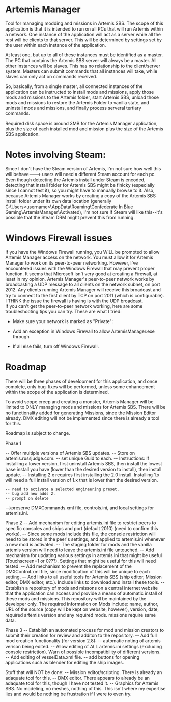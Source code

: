 # Artemis Manager
Tool for managing modding and missions in Artemis SBS.  The scope of this application is that it is intended to run on all PCs that will run Artemis within a network.  One instance of the
application will act as a server while all the rest will be clients to that server.  This will be determined by settings set by the user within each instance of the application.

At least one, but up to all of these instances must be identified as a master.  The PC that contains the Artemis SBS server will always be a master.  All other instances will be slaves.  This has
no relationship to the client/server system.  Masters can submit commands that all instances will take, while slaves can only act on commands received.

So, basically, from a single master, all connected instances of the application can be instructed to install mods and missions, apply those mods and missions to the Artemis folder, start Artemis SBS,
unload those mods and missions to restore the Artemis Folder to vanilla state, and uninstall mods and missions, and finally process serveral tertiary commands.

Required disk space is around 3MB for the Artemis Manager application, plus the size of each installed mod and mission plus the size of the Artemis SBS application.

# Notes involving Steam:
Since I don't have the Steam version of Artemis, I'm not sure how well this will behave---> users will need a different Steam account for each pc.  Even though detecting
the Artemis install under Steam is encoded, detecting that install folder for Artemis SBS might be finicky (especially since I cannot test it), so you might have to manually browse to it.
Also, because Artemis Manager works by creating a copy of the Artemis SBS install folder under its own data location (generally
C:\Users\<username>\AppData\Roaming\Confederate In Blue Gaming\ArtemisManager\Activated), I'm not sure if Steam will like this--it's possible that the Steam DRM might prevent this
from running.

# Windows Firewall issues
If you have the Windows Firewall running, you WILL be prompted to allow Artemis Manager access on the network.  You must allow it for Artemis Manager to work on its peer-to-peer networking.
However, I've encountered issues with the Windows Firewall that may prevent proper function.  It seems that Microsoft isn't very good at creating a Firewall, at least in my opinion.
Artemis Manager's peer-to-peer network works by broadcasting a UDP message to all clients on the network subnet, on port 2012.  Any clients running Artemis Manager will receive this broadcast
and try to connect to the first client by TCP on port 2011 (which is configurable).  I THINK the issue the firewall is having is with the UDP broadcast.  
If you can't get the peer-to-peer network working, here are some troubleshooting tips you can try.  These are what I tried:

- Make sure your network is marked as "Private":

- Add an exception in Windows Firewall to allow ArtemisManager.exe through
- If all else fails, turn off Windows Firewall.

# Roadmap
There will be three phases of development for this application, and once complete, only bug-fixes will be performed, unless some enhancement within the scope of the application is determined.

To avoid scope creep and creating a monster, Artemis Manager will be limited to ONLY managing mods and missions for Artemis SBS. There will be no functionality added for generating Missions,
since the Mission Editor already.  DMX editing will not be implemented since there is already a tool for this.

Roadmap is subject to change.

Phase 1

-- Offer multiple versions of Artemis SBS updates.
	-- Store on artemis.russjudge.com.
	-- set unique Guid to each.
	-- Instructions: If installing a lower version, first uninstall Artemis SBS, then install the lowest base install you have (lower than the desired version to install), then install update.
	--    Installing 2.x requires first installing the 2.0 install.  Installing 1.x will need a full install version of 1.x that is lower than the desired version.

	-- need to activate a selected engineering preset.
	-- bug add new adds 2.
	-- prompt on delete

-->preserve DMXCommands.xml file, controls.ini, and local settings for artemis.ini.

Phase 2
-- Add mechanism for editing artemis.ini file to restrict peers to specific consoles and ships and port (default 2010) (need to confirm this works).
	-- Since some mods include this file, the console restriction will need to be stored in the peer's settings, and applied to artemis.ini whenever a new mod is activated.
	-- The staging folder for mods and the vanilla artemis version will need to leave the artemis.ini file untouched.
-- Add mechanism for updating various settings in artemis.ini that might be useful (Touchscreen=1 or 0???).  Settings that might be useful for this will need tested.
-- Add mechanism to prevent the replacement of the DMXControl.xml file, since modification of this will be unique to each setting.
-- Add links to all useful tools for Artemis SBS (ship editor, Mission editor, DMX editor, etc.).  Include links to download and install these tools.
-- Establish a repository of mods and missons on a central internet website that the application can access and provide a means of automatic install of these mods and missions.  This
	repository will be maintained by the developer only.  The required information on Mods include: name, author, URL of the source (copy will be kept on website, however), version, date,
	required artemis version and any required mods.  missions require same data.

Phase 3
-- Establish an automated process for mod and mission creators to submit their creation for review and additon to the repository.
-- Add full mod creation functionality (for version 2.8):
	-- automatic noting of artemis verison being edited.
	-- Allow editing of ALL artemis.ini settings (excluding console restriction).  Warn of possible incompatibility of different versions.  
	-- Add editing of vesselData.xml file.
	-- add buttons for opening applications such as blender for editing the ship images.


Stuff that will NOT be done:
-- Mission editor/scripting.  There is already an adaquate tool for this.
-- DMX editor.  There appears to already be an adaquate tool for this, though I have not tested it.
-- Graphics for Artemis SBS.  No modeling, no meshes, nothing of this.  This isn't where my expertise lies and would be nothing be frustration if I were to even try.